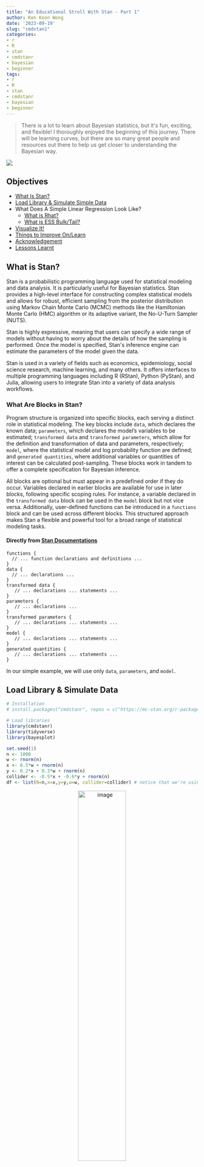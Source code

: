 ```yaml
---
title: "An Educational Stroll With Stan - Part 1"
author: Ken Koon Wong
date: '2023-09-19'
slug: "cmdstan1"
categories: 
- r
- R
- stan
- cmdstanr
- bayesian
- beginner
tags: 
- r
- R
- stan
- cmdstanr
- bayesian
- beginner
---
```


> There is a lot to learn about Bayesian statistics, but it's fun, exciting, and flexible! I thoroughly enjoyed the beginning of this journey. There will be learning curves, but there are so many great people and resources out there to help us get closer to understanding the Bayesian way. 

![](feature.png)

## Objectives
- [What Is Stan?](#what-is-stan)
- [Load Library & Simulate Simple Data](#load-library--simulate-data)
- What Does A Simple Linear Regression Look Like?
  - [What is Rhat?](#what-is-rhat-)
  - [What is ESS Bulk/Tail?](#what-are-ess_bulk-and-ess_tail)
- [Visualize It!](#visualize-the-mcmc-chains-and-parameters)
- [Things to Improve On/Learn](#things-to-improve-on--learn)
- [Acknowledgement](#acknowledgement-)
- [Lessons Learnt](#lessons-learnt)

## What is Stan?
Stan is a probabilistic programming language used for statistical modeling and data analysis. It is particularly useful for Bayesian statistics. Stan provides a high-level interface for constructing complex statistical models and allows for robust, efficient sampling from the posterior distribution using Markov Chain Monte Carlo (MCMC) methods like the Hamiltonian Monte Carlo (HMC) algorithm or its adaptive variant, the No-U-Turn Sampler (NUTS).

Stan is highly expressive, meaning that users can specify a wide range of models without having to worry about the details of how the sampling is performed. Once the model is specified, Stan's inference engine can estimate the parameters of the model given the data.

Stan is used in a variety of fields such as economics, epidemiology, social science research, machine learning, and many others. It offers interfaces to multiple programming languages including R (RStan), Python (PyStan), and Julia, allowing users to integrate Stan into a variety of data analysis workflows.

### What Are Blocks in Stan?
Program structure is organized into specific blocks, each serving a distinct role in statistical modeling. The key blocks include `data`, which declares the known data; `parameters`, which declares the model’s variables to be estimated; `transformed data` and `transformed parameters`, which allow for the definition and transformation of data and parameters, respectively; `model`, where the statistical model and log probability function are defined; and `generated quantities`, where additional variables or quantities of interest can be calculated post-sampling. These blocks work in tandem to offer a complete specification for Bayesian inference.

All blocks are optional but must appear in a predefined order if they do occur. Variables declared in earlier blocks are available for use in later blocks, following specific scoping rules. For instance, a variable declared in the `transformed data` block can be used in the `model` block but not vice versa. Additionally, user-defined functions can be introduced in a `functions` block and can be used across different blocks. This structured approach makes Stan a flexible and powerful tool for a broad range of statistical modeling tasks.

#### Directly from [Stan Documentations](https://mc-stan.org/docs/2_18/reference-manual/overview-of-stans-program-blocks.html) 

```
functions {
  // ... function declarations and definitions ...
}
data {
  // ... declarations ...
}
transformed data {
   // ... declarations ... statements ...
}
parameters {
   // ... declarations ...
}
transformed parameters {
   // ... declarations ... statements ...
}
model {
   // ... declarations ... statements ...
}
generated quantities {
   // ... declarations ... statements ...
}
```

In our simple example, we will use only `data`, `parameters`, and `model`.

## Load Library & Simulate Data

```r
# Installation
# install.packages("cmdstanr", repos = c("https://mc-stan.org/r-packages/", getOption("repos")))

# Load libraries 
library(cmdstanr)
library(tidyverse)
library(bayesplot)

set.seed(1)
n <- 1000
w <- rnorm(n)
x <- 0.5*w + rnorm(n)
y <- 0.2*x + 0.3*w + rnorm(n)
collider <- -0.5*x + -0.6*y + rnorm(n)
df <- list(N=n,x=x,y=y,w=w, collider=collider) # notice that we're using list instead of tibble/dataframe
```

<p align="center">
  <img src="dag.png" alt="image" width="50%" height="auto">
  </p>

In this example, we will be using `cmdstanr`. 

With the above DAG, let's break down what exactly we want to estimate.    
`\begin{gather}
y \sim \text{normal}(\mu_y, \sigma_y) \\
\mu_y = a_y + b_{yx}.x + b_{yw}.w \\
collider \sim \text{normal}(\mu_{collider}, \sigma_{collider}) \\     
\mu_{collider} = a_{collider} + b_{collider\_x}.x + b_{collider\_w}.w
\end{gather}`

The parameters we want to estimate would be `\(a_y\)`, `\(b_{yx}\)`, `\(b_{yw}\)`, `\(a_{collider}\)`, `\(b_{collider\_x}\)`, `\(b_{collider\_w}\)`

#### Create A Stan Model:
```
data {
  // Declare data variable explicitly in stan model
  int<lower=0> N;
  vector[N] x;
  vector[N] y;
  vector[N] w;
  vector[N] collider;
}

parameters {
  // Declare parameters we want to estimate
  real a_y;
  real b_yx;
  real b_yw;
  real a_collider;
  real b_collider_x;
  real b_collider_y;
  real<lower=0> sigma_y;
  real<lower=0> sigma_collider;
  }
model {
  
  // Write out the model 
  y ~ normal(a_y + b_yx * x + b_yw * w, sigma_y); 
  collider ~ normal(a_collider + b_collider_x * x + b_collider_y * y, sigma_collider);
}

```
#### Run The Model in R and Analyze

```r
# Create model object
mod <- cmdstan_model("lr.stan")

# Fit model
fit <- mod$sample(data = df, 
                  iter_sampling = 2000, 
                  iter_warmup = 1000, # how many iter to discard up front
                  chains = 4, 
                  seed = 123, 
                  save_warmup =  T, # I saved this because I'm curious about the output
                  parallel_chains = 4)
```

After you run the above code, the mcmc process would look something like this:

<p align="center">
  <img src="mcmc.png" alt="image" width="60%" height="auto">
  </p>

#### Look At Summary 📊

```r
fit$summary()
```



![](summary.png)
Wow, the estimate coefficients are very close to the true coefficients! `b_yx` is 0.216 (true: 0.2), `b_yw` is 0.322 (true: 0.3), `b_collider_x` is -0.502 (true: -0.5), `b_collider_y` is -0.591 (true: -0.6). Pretty good! ✅    

But, what on earth are `Rhat`, `ess_bulk`, and `ess_tail` !?!?!?! 😱

## What is Rhat? 🧢
The R-hat value is a measure used to check if the simulation chains in a Bayesian analysis have "converged" or come together well. In simple terms, it helps you understand if your model has settled into a stable solution. If the R-hat value is larger than 1, that suggests that the chains have not mixed well, meaning the model might not be reliable. Ideally, you should aim for an R-hat value less than 1.05 to trust the model's results.       

R-hat, specifically, compares the variance within each chain to the variance between different chains. If the chains have converged to the target distribution, the within-chain and between-chain variances should be approximately the same, leading to an R-hat value close to 1.      

**In simple terms, R-hat checks if different simulation runs (chains) are producing similar results. If they are, this gives you more confidence that your model has converged to a good estimate.**    


#### What Does Convergence Mean? 🤔
In simple terms, "convergence" means that the model has settled down and is now giving consistent results. It means that it has found a stable solution and you can trust the answers it's giving you.

Imagine you're trying to find the average height of people in a city by asking random people on the street. At first, after asking just a few people, your average might be way off—maybe you happened to ask some unusually tall or short people. But as you ask more and more people, your average will settle down to a more accurate and consistent number. When that happens, you've "converged" on an answer.

In MCMC, it's a bit like that. The model starts with a guess and then improves it little by little. "Convergence" means the model has stopped guessing and is now consistently giving the same answer.

This is a great [youtube link](https://www.youtube.com/watch?v=0FdMZwIbJ_4) on the topic "Have I converged?"

## What are ESS_bulk and ESS_tail?
The `ess_bulk` function helps you understand how well you've sampled the "middle" or "main part" of a distribution. In other words, it tells you how reliable your estimates are for the average and middle values of the data you're studying. It does this by calculating a number called the Bulk Effective Sample Size (bulk-ESS).

The `ess_tail` function focuses on the "edges" or "tails" of the distribution. It calculates a number known as the Tail Effective Sample Size (tail-ESS). This number helps you understand how reliable your estimates are for the more extreme values and the spread of the data.

For both of these calculations, it's generally a good idea to have a result of at least 100 per Markov Chain to feel confident that your estimates are reliable.

**So, in simpler terms, `ess_bulk` tells you how good your sampling is for the main part of your data, and `ess_tail` tells you how good your sampling is for the extreme parts. And you want both of these numbers to be at least 100 to make sure your results can be trusted.**

## Visualize The MCMC Chains and Parameters

```r
mcmc <- fit$draws(inc_warmup = T)

mcmc_df <- as.data.frame(mcmc) |>
  mutate(iter = row_number()) |>
  pivot_longer(cols = c(`1.lp__`:`4.sigma_collider`), names_to = "variable", values_to = "value") |>
  separate(col = "variable", into = c("chain","variable"), sep = "\\.") 

mcmc_df |>
  ggplot(aes(x=iter,y=value,color=chain)) +
  geom_line(alpha=0.5) +
  facet_wrap(.~variable, scales = "free") +
  theme_minimal()
```

<img src="{{< blogdown/postref >}}index_files/figure-html/unnamed-chunk-5-1.png" width="672" />

Notice that the iter is 3000 instead of 2000? That is because we included the warm up. Did you see how wide the parameters were the first few iterations and then they converge quite quickly, probably after 10 iterations. It's hard to see that with the plot above. Let's zoom in and filter out iters less than 25.

#### Zooming In Iterations < 25 🔍

```r
mcmc_df |>
  filter(iter <= 25) |>
  ggplot(aes(x=iter,y=value,color=chain)) +
  geom_line(alpha=0.5) +
  facet_wrap(.~variable, scales = "free") +
  theme_minimal()
```

<img src="{{< blogdown/postref >}}index_files/figure-html/unnamed-chunk-6-1.png" width="672" />

That's pretty cool! The convergence occurred by iter 15! 

#### Less Code to Visualize via Bayesplot

```r
bayesplot::mcmc_trace(fit$draws(inc_warmup = T))
```

<img src="{{< blogdown/postref >}}index_files/figure-html/unnamed-chunk-7-1.png" width="672" />

🤣 Much prettier than mine! 

#### Esimates and Its 95% Credible Interval

```r
mcmc_df |>
  group_by(variable) |>
  filter(variable != "lp__") |>
  summarize(mean = mean(value),
            lower = quantile(value, 0.025),
            upper = quantile(value, 0.975)) |>
  ggplot(aes(x=variable,y=mean,ymin=lower,ymax=upper)) +
  geom_point() +
  geom_linerange() +
  geom_hline(yintercept = 0, color = "red", alpha = 0.2) +
  coord_flip() +
  theme_minimal()
```

<img src="{{< blogdown/postref >}}index_files/figure-html/unnamed-chunk-8-1.png" width="672" />


## Things to Improve on / Learn
- Take a closer look on Rhat, ESS, and LP might be helpful diagnostics. Perhaps attempting to calculate all of these from scratch might lead to better understanding. I found an intersting article that explains [lp__](https://www.jax.org/news-and-insights/jax-blog/2015/october/lp-in-stan-output)
- Looking at Logistic Regression next
- Applying Prior
- Then go back to the very question I have, how to apply this if I know the prior, sensitivity and specificty of a test. How to use Stan to calculate posterior.
- Explore the other Stan blocks (e.g., data generation, function etc.)
- Get a little more familiar with parameters and hyperparameters. A good tip is to read from bottom up, equation -> parameter -> hyperparameter.  



## Acknowledgement 🙏
A big thank-you to Alec Wong for helping me understand the basics of Bayesian statistics and MCMC. This guy is truly a genius! He has the ability to explain things clearly, even at my beginner level, which is quite impressive. Another person I'd like to thank is Jose Cañadas. If it weren't for his inspirational comments about using 'full luxury Bayes' on one of my blog posts, I might not have revisited Bayesian statistics so quickly. Now, I understand some of the code he was trying to use with the `rethinking` package. Last but not least, I want to acknowledge LLM for being my personal tutor!


## Lessons Learnt
- Learnt how to estimate LR coefficient with `cmdstanr`
- Learnt how to write out data, parameter, and model blocks in Stan
- Learnt about Rhat (wants it close to 1 and <1.05), ESS (>100), MCMC chains
- Learnt how to extract the posterior and visualize them

<br>

If you like this article:
  - please feel free to send me a [comment or visit my other blogs](https://www.kenkoonwong.com/blog/)
- please feel free to follow me on [twitter](https://twitter.com/kenkoonwong/), [GitHub](https://github.com/kenkoonwong/) or [Mastodon](https://med-mastodon.com/@kenkoonwong)
- if you would like collaborate please feel free to [contact me](https://www.kenkoonwong.com/contact/)

